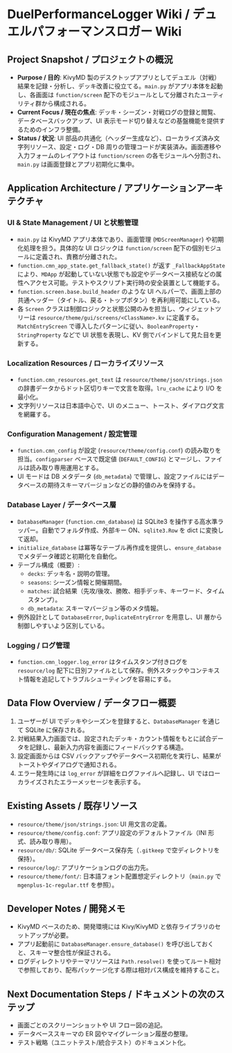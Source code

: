 # DuelPerformanceLogger Wiki / デュエルパフォーマンスロガー Wiki

## Project Snapshot / プロジェクトの概況
- **Purpose / 目的**: KivyMD 製のデスクトップアプリとしてデュエル（対戦）結果を記録・分析し、デッキ改善に役立てる。`main.py` がアプリ本体を起動し、各画面は `function/screen` 配下のモジュールとして分離されたユーティリティ群から構成される。
- **Current Focus / 現在の焦点**: デッキ・シーズン・対戦ログの登録と閲覧、データベースバックアップ、UI 表示モード切り替えなどの基盤機能を提供するためのインフラ整備。
- **Status / 状況**: UI 部品の共通化（ヘッダー生成など）、ローカライズ済み文字列リソース、設定・ログ・DB 周りの管理コードが実装済み。画面遷移や入力フォームのレイアウトは `function/screen` の各モジュールへ分割され、`main.py` は画面登録とアプリ初期化に集中。

## Application Architecture / アプリケーションアーキテクチャ
### UI & State Management / UI と状態管理
- `main.py` は KivyMD アプリ本体であり、画面管理 (`MDScreenManager`) や初期化処理を担う。具体的な UI ロジックは `function/screen` 配下の個別モジュールに定義され、責務が分離された。
- `function.cmn_app_state.get_fallback_state()` が返す `_FallbackAppState` により、`MDApp` が起動していない状態でも設定やデータベース接続などの属性へアクセス可能。テストやスクリプト実行時の安全装置として機能する。
- `function.screen.base.build_header` のような UI ヘルパーで、画面上部の共通ヘッダー（タイトル、戻る・トップボタン）を再利用可能にしている。
- 各 `Screen` クラスは制御ロジックと状態公開のみを担当し、ウィジェットツリーは `resource/theme/gui/screens/<ClassName>.kv` に定義する。`MatchEntryScreen` で導入したパターンに従い、`BooleanProperty`・`StringProperty` などで UI 状態を表現し、KV 側でバインドして見た目を更新する。

### Localization Resources / ローカライズリソース
- `function.cmn_resources.get_text` は `resource/theme/json/strings.json` の辞書データからドット区切りキーで文言を取得。`lru_cache` により I/O を最小化。
- 文字列リソースは日本語中心で、UI のメニュー、トースト、ダイアログ文言を網羅する。

### Configuration Management / 設定管理
- `function.cmn_config` が設定 (`resource/theme/config.conf`) の読み取りを担当。`configparser` ベースで既定値 (`DEFAULT_CONFIG`) とマージし、ファイルは読み取り専用運用とする。
- UI モードは DB メタデータ (`db_metadata`) で管理し、設定ファイルにはデータベースの期待スキーマバージョンなどの静的値のみを保持する。

### Database Layer / データベース層
- `DatabaseManager` (`function.cmn_database`) は SQLite3 を操作する高水準ラッパー。自動でフォルダ作成、外部キー ON、`sqlite3.Row` を dict に変換して返却。
- `initialize_database` は冪等なテーブル再作成を提供し、`ensure_database` でメタデータ確認と初期化を自動化。
- テーブル構成（概要）:
  - `decks`: デッキ名・説明の管理。
  - `seasons`: シーズン情報と開催期間。
  - `matches`: 試合結果（先攻/後攻、勝敗、相手デッキ、キーワード、タイムスタンプ）。
  - `db_metadata`: スキーマバージョン等のメタ情報。
- 例外設計として `DatabaseError`, `DuplicateEntryError` を用意し、UI 層から制御しやすいよう区別している。

### Logging / ログ管理
- `function.cmn_logger.log_error` はタイムスタンプ付きログを `resource/log` 配下に日別ファイルとして保存。例外スタックやコンテキスト情報を追記してトラブルシューティングを容易にする。

## Data Flow Overview / データフロー概要
1. ユーザーが UI でデッキやシーズンを登録すると、`DatabaseManager` を通じて SQLite に保存される。
2. 対戦結果入力画面では、設定されたデッキ・カウント情報をもとに試合データを記録し、最新入力内容を画面にフィードバックする構造。
3. 設定画面からは CSV バックアップやデータベース初期化を実行し、結果がトーストやダイアログで通知される。
4. エラー発生時には `log_error` が詳細をログファイルへ記録し、UI ではローカライズされたエラーメッセージを表示する。

## Existing Assets / 既存リソース
- `resource/theme/json/strings.json`: UI 用文言の定義。
- `resource/theme/config.conf`: アプリ設定のデフォルトファイル（INI 形式、読み取り専用）。
- `resource/db/`: SQLite データベース保存先（`.gitkeep` で空ディレクトリを保持）。
- `resource/log/`: アプリケーションログの出力先。
- `resource/theme/font/`: 日本語フォント配置想定ディレクトリ（`main.py` で `mgenplus-1c-regular.ttf` を参照）。

## Developer Notes / 開発メモ
- KivyMD ベースのため、開発環境には Kivy/KivyMD と依存ライブラリのセットアップが必要。
- アプリ起動前に `DatabaseManager.ensure_database()` を呼び出しておくと、スキーマ整合性が保証される。
- ログディレクトリやテーマリソースは `Path.resolve()` を使ってルート相対で参照しており、配布パッケージ化する際は相対パス構成を維持すること。

## Next Documentation Steps / ドキュメントの次のステップ
- 画面ごとのスクリーンショットや UI フロー図の追記。
- データベーススキーマの ER 図やマイグレーション履歴の整理。
- テスト戦略（ユニットテスト/統合テスト）のドキュメント化。
